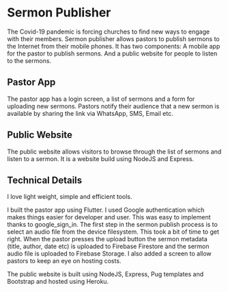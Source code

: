 # Sermon Publisher

The Covid-19 pandemic is forcing churches to find new ways to engage with their members. Sermon publisher allows pastors to publish sermons to the Internet from their mobile phones. It has two components: A mobile app for the pastor to publish sermons. And a public website for people to listen to the sermons.

## Pastor App

The pastor app has a login screen, a list of sermons and a form for uploading new sermons. Pastors notify their audience that a new sermon is available by sharing the link via WhatsApp, SMS, Email etc.

## Public Website
The public website allows visitors to browse through the list of sermons and listen to a sermon. It is a website build using NodeJS and Express.

## Technical Details

I love light weight, simple and efficient tools.

I built the pastor app using Flutter. I used Google authentication which makes things easier for developer and user. This was easy to implement thanks to google_sign_in. The first step in the sermon publish process is to select an audio file from the device filesystem. This took a bit of time to get right. When the pastor presses the upload button the sermon metadata (title, author, date etc) is uploaded to Firebase Firestore and the sermon audio file is uploaded to Firebase Storage. I also added a screen to allow pastors to keep an eye on hosting costs.

The public website is built using NodeJS, Express, Pug templates and Bootstrap and hosted using Heroku.
